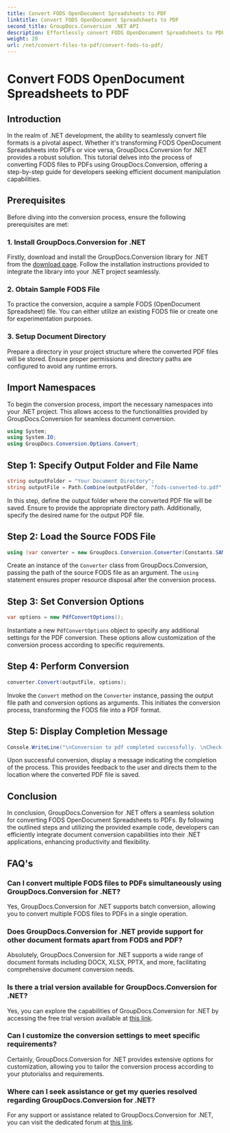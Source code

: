 ```yaml
---
title: Convert FODS OpenDocument Spreadsheets to PDF
linktitle: Convert FODS OpenDocument Spreadsheets to PDF
second_title: GroupDocs.Conversion .NET API
description: Effortlessly convert FODS OpenDocument Spreadsheets to PDFs using GroupDocs.Conversion for .NET. Enhance your .NET applications with seamless document conversion.
weight: 20
url: /net/convert-files-to-pdf/convert-fods-to-pdf/
---
```


# Convert FODS OpenDocument Spreadsheets to PDF

## Introduction
In the realm of .NET development, the ability to seamlessly convert file formats is a pivotal aspect. Whether it's transforming FODS OpenDocument Spreadsheets into PDFs or vice versa, GroupDocs.Conversion for .NET provides a robust solution. This tutorial delves into the process of converting FODS files to PDFs using GroupDocs.Conversion, offering a step-by-step guide for developers seeking efficient document manipulation capabilities.
## Prerequisites
Before diving into the conversion process, ensure the following prerequisites are met:
### 1. Install GroupDocs.Conversion for .NET
Firstly, download and install the GroupDocs.Conversion library for .NET from the [download page](https://releases.groupdocs.com/conversion/net/). Follow the installation instructions provided to integrate the library into your .NET project seamlessly.
### 2. Obtain Sample FODS File
To practice the conversion, acquire a sample FODS (OpenDocument Spreadsheet) file. You can either utilize an existing FODS file or create one for experimentation purposes.
### 3. Setup Document Directory
Prepare a directory in your project structure where the converted PDF files will be stored. Ensure proper permissions and directory paths are configured to avoid any runtime errors.

## Import Namespaces
To begin the conversion process, import the necessary namespaces into your .NET project. This allows access to the functionalities provided by GroupDocs.Conversion for seamless document conversion.

```csharp
using System;
using System.IO;
using GroupDocs.Conversion.Options.Convert;
```
## Step 1: Specify Output Folder and File Name
```csharp
string outputFolder = "Your Document Directory";
string outputFile = Path.Combine(outputFolder, "fods-converted-to.pdf");
```
In this step, define the output folder where the converted PDF file will be saved. Ensure to provide the appropriate directory path. Additionally, specify the desired name for the output PDF file.
## Step 2: Load the Source FODS File
```csharp
using (var converter = new GroupDocs.Conversion.Converter(Constants.SAMPLE_FODS))
```
Create an instance of the `Converter` class from GroupDocs.Conversion, passing the path of the source FODS file as an argument. The `using` statement ensures proper resource disposal after the conversion process.
## Step 3: Set Conversion Options
```csharp
var options = new PdfConvertOptions();
```
Instantiate a new `PdfConvertOptions` object to specify any additional settings for the PDF conversion. These options allow customization of the conversion process according to specific requirements.
## Step 4: Perform Conversion
```csharp
converter.Convert(outputFile, options);
```
Invoke the `Convert` method on the `Converter` instance, passing the output file path and conversion options as arguments. This initiates the conversion process, transforming the FODS file into a PDF format.
## Step 5: Display Completion Message
```csharp
Console.WriteLine("\nConversion to pdf completed successfully. \nCheck output in {0}", outputFolder);
```
Upon successful conversion, display a message indicating the completion of the process. This provides feedback to the user and directs them to the location where the converted PDF file is saved.

## Conclusion
In conclusion, GroupDocs.Conversion for .NET offers a seamless solution for converting FODS OpenDocument Spreadsheets to PDFs. By following the outlined steps and utilizing the provided example code, developers can efficiently integrate document conversion capabilities into their .NET applications, enhancing productivity and flexibility.
## FAQ's
### Can I convert multiple FODS files to PDFs simultaneously using GroupDocs.Conversion for .NET?
Yes, GroupDocs.Conversion for .NET supports batch conversion, allowing you to convert multiple FODS files to PDFs in a single operation.
### Does GroupDocs.Conversion for .NET provide support for other document formats apart from FODS and PDF?
Absolutely, GroupDocs.Conversion for .NET supports a wide range of document formats including DOCX, XLSX, PPTX, and more, facilitating comprehensive document conversion needs.
### Is there a trial version available for GroupDocs.Conversion for .NET?
Yes, you can explore the capabilities of GroupDocs.Conversion for .NET by accessing the free trial version available at [this link](https://releases.groupdocs.com/).
### Can I customize the conversion settings to meet specific requirements?
Certainly, GroupDocs.Conversion for .NET provides extensive options for customization, allowing you to tailor the conversion process according to your ptutorialss and requirements.
### Where can I seek assistance or get my queries resolved regarding GroupDocs.Conversion for .NET?
For any support or assistance related to GroupDocs.Conversion for .NET, you can visit the dedicated forum at [this link](https://forum.groupdocs.com/c/conversion/11).
